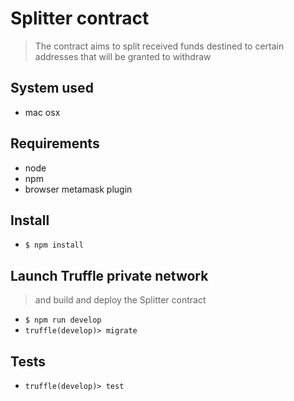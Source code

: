 # Splitter contract
> The contract aims to split received funds destined to certain addresses that will be granted to withdraw
 
## System used
- mac osx

## Requirements
- node
- npm
- browser metamask plugin

## Install
- `$ npm install`

## Launch Truffle private network
> and build and deploy the Splitter contract
- `$ npm run develop`
- `truffle(develop)> migrate`

## Tests
- `truffle(develop)> test`